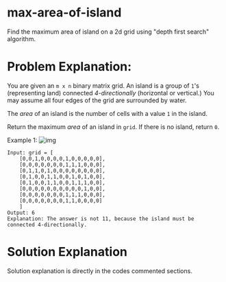 # max-area-of-island
Find the maximum area of island on a 2d grid using "depth first search" algorithm.

# Problem Explanation:

You are given an `m x n` binary matrix grid. An island is a group of `1`'s (representing land) connected *4-directionally* (horizontal or vertical.) You may assume all four edges of the grid are surrounded by water.

The *area* of an island is the number of cells with a value `1` in the island.

Return the maximum *area* of an island in `grid`. If there is no island, return `0`.

 

Example 1:
![img](https://assets.leetcode.com/uploads/2021/05/01/maxarea1-grid.jpg)

```
Input: grid = [
    [0,0,1,0,0,0,0,1,0,0,0,0,0],
    [0,0,0,0,0,0,0,1,1,1,0,0,0],
    [0,1,1,0,1,0,0,0,0,0,0,0,0],
    [0,1,0,0,1,1,0,0,1,0,1,0,0],
    [0,1,0,0,1,1,0,0,1,1,1,0,0],
    [0,0,0,0,0,0,0,0,0,0,1,0,0],
    [0,0,0,0,0,0,0,1,1,1,0,0,0],
    [0,0,0,0,0,0,0,1,1,0,0,0,0]
    ]
Output: 6
Explanation: The answer is not 11, because the island must be connected 4-directionally.
```

# Solution Explanation
Solution explanation is directly in the codes commented sections.
